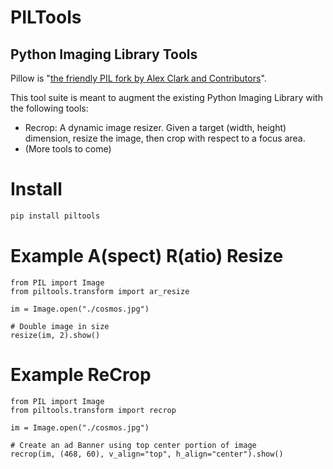 # PILTools
## Python Imaging Library Tools

Pillow is "[the friendly PIL fork by Alex Clark and Contributors](https://pillow.readthedocs.io/en/stable/)".

This tool suite is meant to augment the existing Python Imaging Library with the following tools:
- Recrop: A dynamic image resizer. Given a target (width, height) dimension, resize the image, then crop with respect to a focus area.
- (More tools to come)

# Install
```sh
pip install piltools
```

# Example A(spect) R(atio) Resize
```
from PIL import Image
from piltools.transform import ar_resize

im = Image.open("./cosmos.jpg")

# Double image in size
resize(im, 2).show()
```

# Example ReCrop
```
from PIL import Image
from piltools.transform import recrop

im = Image.open("./cosmos.jpg")

# Create an ad Banner using top center portion of image
recrop(im, (468, 60), v_align="top", h_align="center").show()
```
